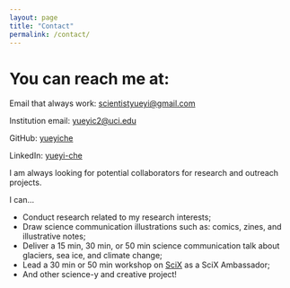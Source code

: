 ```yaml
---
layout: page
title: "Contact"
permalink: /contact/
---
```


# You can reach me at:

Email that always work: scientistyueyi@gmail.com

Institution email: yueyic2@uci.edu

GitHub: [yueyiche](https://github.com/yueyiche)  

LinkedIn: [yueyi-che](https://linkedin.com/in/yueyi-che)

I am always looking for potential collaborators for research and outreach projects.

I can...
* Conduct research related to my research interests;
* Draw science communication illustrations such as: comics, zines, and illustrative notes;
* Deliver a 15 min, 30 min, or 50 min science communication talk about glaciers, sea ice, and climate change;
* Lead a 30 min or 50 min workshop on [SciX](https://scixplorer.org/) as a SciX Ambassador;
* And other science-y and creative project!
